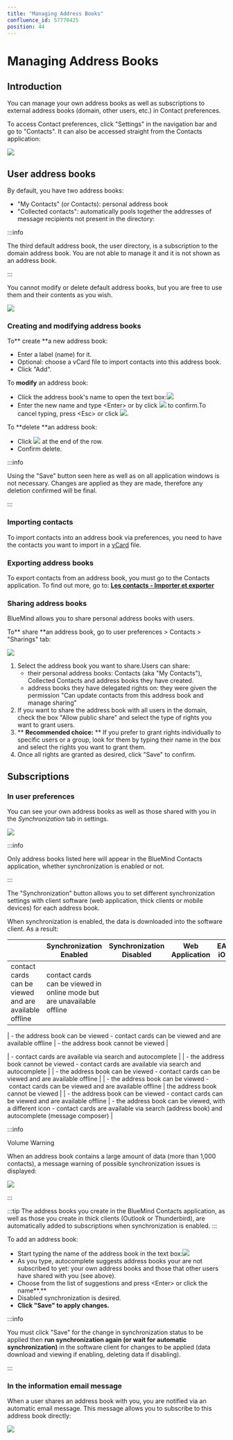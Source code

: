 ```yaml
---
title: "Managing Address Books"
confluence_id: 57770425
position: 44
---
```

# Managing Address Books


## Introduction

You can manage your own address books as well as subscriptions to external address books (domain, other users, etc.) in Contact preferences.

To access Contact preferences, click "Settings" in the navigation bar and go to "Contacts". It can also be accessed straight from the Contacts application:

![](../../../attachments/57770060/57770070.png)


## User address books

By default, you have two address books:

- "My Contacts" (or Contacts): personal address book
- "Collected contacts": automatically pools together the addresses of message recipients not present in the directory:


:::info

The third default address book, the user directory, is a subscription to the domain address book. You are not able to manage it and it is not shown as an address book.

:::

You cannot modify or delete default address books, but you are free to use them and their contents as you wish.

![](../../../attachments/57770425/57770435.png)

### Creating and modifying address books

To** create **a new address book:

- Enter a label (name) for it.
- Optional: choose a vCard file to import contacts into this address book.
- Click "Add".


To **modify** an address book:

- Click the address book's name to open the text box:![](../../../attachments/57770425/57770433.png)
- Enter the new name and type &lt;Enter> or by click ![](../../../attachments/57769989/69896489.png) to confirm.To cancel typing, press &lt;Esc> or click ![](../../../attachments/57769989/69896488.png).


To **delete **an address book:

- Click ![](../../../attachments/57769989/69896481.png) at the end of the row.
- Confirm delete.


:::info

Using the "Save" button seen here as well as on all application windows is not necessary. Changes are applied as they are made, therefore any deletion confirmed will be final.

:::

### Importing contacts

To import contacts into an address book via preferences, you need to have the contacts you want to import in a [vCard](http://fr.wikipedia.org/wiki/VCard) file.

### Exporting address books

To export contacts from an address book, you must go to the Contacts application.
To find out more, go to: [ **Les contacts - Importer et exporter** ](https://forge.blue-mind.net/confluence/display/LATEST/Les+contacts#Lescontacts-Importeretexporter)

### Sharing address books

BlueMind allows you to share personal address books with users.

To** share **an address book, go to user preferences > Contacts > "Sharings" tab:

![](../../../attachments/57770425/57770439.png)

1. Select the address book you want to share.Users can share:
    - their personal address books: Contacts (aka "My Contacts"), Collected Contacts and address books they have created.
    - address books they have delegated rights on: they were given the permission "Can update contacts from this address book and manage sharing"
2. If you want to share the address book with all users in the domain, check the box "Allow public share" and select the type of rights you want to grant users.
3. ** **Recommended choice:** ** If you prefer to grant rights individually to specific users or a group, look for them by typing their name in the box and select the rights you want to grant them.
4. Once all rights are granted as desired, click "Save" to confirm.


## Subscriptions

### In user preferences

You can see your own address books as well as those shared with you in the *Synchronization* tab in settings.

![](../../../attachments/57770425/57770431.png)


:::info

Only address books listed here will appear in the BlueMind Contacts application, whether synchronization is enabled or not.

:::

The "Synchronization" button allows you to set different synchronization settings with client software (web application, thick clients or mobile devices) for each address book.

When synchronization is enabled, the data is downloaded into the software client. As a result:

|  | Synchronization Enabled | Synchronization Disabled | Web Application | EAS iOS | EAS (other) | DAV | Outlook | Thunderbird |
| --- | --- | --- | --- | --- | --- | --- | --- | --- |
| contact cards can be viewed and are available offline | contact cards can be viewed in online mode but are unavailable offline |
| 
- the address book can be viewed
- contact cards can be viewed and are available offline
 | - the address book cannot be viewed | 


 | - contact cards are available via search and autocomplete |
| 
- the address book cannot be viewed
- contact cards are available via search and autocomplete
 |
| 
- the address book can be viewed
- contact cards can be viewed and are available offline
 |
| 
- the address book can be viewed
- contact cards can be viewed and are available offline
 | the address book cannot be viewed |
| 
- the address book can be viewed
- contact cards can be viewed and are available offline
 | 
- the address book can be viewed, with a different icon
- contact cards are available via search (address book) and autocomplete (message composer)
 |


:::info

Volume Warning

When an address book contains a large amount of data (more than 1,000 contacts), a message warning of possible synchronization issues is displayed:

![](../../../attachments/57770425/57770426.png)

:::


:::tip
The address books you create in the BlueMind Contacts application, as well as those you create in thick clients (Outlook or Thunderbird), are automatically added to subscriptions when synchronization is enabled.
:::

To add an address book:

- Start typing the name of the address book in the text box:![](../../../attachments/57770425/57770427.png)
- As you type, autocomplete suggests address books your are not subscribed to yet: your own address books and those that other users have shared with you (see above).
- Choose from the list of suggestions and press &lt;Enter> or click the name**.**
- Disabled synchronization is desired.
- **Click "Save" to apply changes.**


:::info

You must click "Save" for the change in synchronization status to be applied then **run synchronization again (or wait for automatic synchronization)** in the software client for changes to be applied (data download and viewing if enabling, deleting data if disabling).

:::

### In the information email message

When a user shares an address book with you, you are notified via an automatic email message. This message allows you to subscribe to this address book directly:

![](../../../attachments/57770425/57770442.png)


